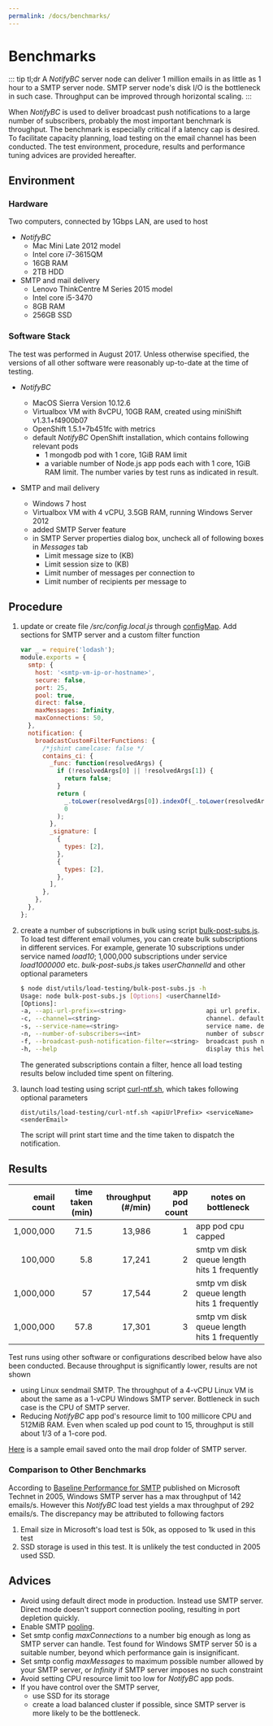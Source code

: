 ```yaml
---
permalink: /docs/benchmarks/
---
```


# Benchmarks

::: tip tl;dr
A <i>NotifyBC</i> server node can deliver 1 million emails in as little as 1 hour to a SMTP server node. SMTP server node's disk I/O is the bottleneck in such case. Throughput can be improved through horizontal scaling.
:::

When _NotifyBC_ is used to deliver broadcast push notifications to a large number of subscribers, probably the most important benchmark is throughput. The benchmark is especially critical if a latency cap is desired. To facilitate capacity planning, load testing on the email channel has been conducted. The test environment, procedure, results and performance tuning advices are provided hereafter.

## Environment

### Hardware

Two computers, connected by 1Gbps LAN, are used to host

- _NotifyBC_
  - Mac Mini Late 2012 model
  - Intel core i7-3615QM
  - 16GB RAM
  - 2TB HDD
- SMTP and mail delivery
  - Lenovo ThinkCentre M Series 2015 model
  - Intel core i5-3470
  - 8GB RAM
  - 256GB SSD

### Software Stack

The test was performed in August 2017. Unless otherwise specified, the versions of all other software were reasonably up-to-date at the time of testing.

- _NotifyBC_

  - MacOS Sierra Version 10.12.6
  - Virtualbox VM with 8vCPU, 10GB RAM, created using miniShift v1.3.1+f4900b07
  - OpenShift 1.5.1+7b451fc with metrics
  - default _NotifyBC_ OpenShift installation, which contains following relevant pods
    - 1 mongodb pod with 1 core, 1GiB RAM limit
    - a variable number of Node.js app pods each with 1 core, 1GiB RAM limit. The number varies by test runs as indicated in result.

- SMTP and mail delivery
  - Windows 7 host
  - Virtualbox VM with 4 vCPU, 3.5GB RAM, running Windows Server 2012
  - added SMTP Server feature
  - in SMTP Server properties dialog box, uncheck all of following boxes in _Messages_ tab
    - Limit message size to (KB)
    - Limit session size to (KB)
    - Limit number of messages per connection to
    - Limit number of recipients per message to

## Procedure

1. update or create file _/src/config.local.js_ through [configMap](../installation/#update-configuration-files). Add sections for SMTP server and a custom filter function

   ```js
   var _ = require('lodash');
   module.exports = {
     smtp: {
       host: '<smtp-vm-ip-or-hostname>',
       secure: false,
       port: 25,
       pool: true,
       direct: false,
       maxMessages: Infinity,
       maxConnections: 50,
     },
     notification: {
       broadcastCustomFilterFunctions: {
         /*jshint camelcase: false */
         contains_ci: {
           _func: function(resolvedArgs) {
             if (!resolvedArgs[0] || !resolvedArgs[1]) {
               return false;
             }
             return (
               _.toLower(resolvedArgs[0]).indexOf(_.toLower(resolvedArgs[1])) >=
               0
             );
           },
           _signature: [
             {
               types: [2],
             },
             {
               types: [2],
             },
           ],
         },
       },
     },
   };
   ```

2. create a number of subscriptions in bulk using script [bulk-post-subs.js](https://github.com/bcgov/NotifyBC/blob/main/src/utils/load-testing/bulk-post-subs.ts). To load test different email volumes, you can create bulk subscriptions in different services. For example, generate 10 subscriptions under service named _load10_; 1,000,000 subscriptions under service _load1000000_ etc. _bulk-post-subs.js_ takes _userChannelId_ and other optional parameters

   ```sh
   $ node dist/utils/load-testing/bulk-post-subs.js -h
   Usage: node bulk-post-subs.js [Options] <userChannelId>
   [Options]:
   -a, --api-url-prefix=<string>                      api url prefix. default to http://localhost:3000/api
   -c, --channel=<string>                             channel. default to email
   -s, --service-name=<string>                        service name. default to load
   -n, --number-of-subscribers=<int>                  number of subscribers. positive integer. default to 1000
   -f, --broadcast-push-notification-filter=<string>  broadcast push notification filter. default to "contains_ci(title,'vancouver') || contains_ci(title,'victoria')"
   -h, --help                                         display this help
   ```

   The generated subscriptions contain a filter, hence all load testing results below included time spent on filtering.

3. launch load testing using script [curl-ntf.sh](https://github.com/bcgov/NotifyBC/blob/main/src/utils/load-testing/curl-ntf.sh), which takes following optional parameters

   ```
   dist/utils/load-testing/curl-ntf.sh <apiUrlPrefix> <serviceName> <senderEmail>
   ```

   The script will print start time and the time taken to dispatch the notification.

## Results

| email count | time taken (min) | throughput (#/min) | app pod count | notes on bottleneck                         |
| ----------: | ---------------: | -----------------: | ------------: | ------------------------------------------- |
|   1,000,000 |             71.5 |             13,986 |             1 | app pod cpu capped                          |
|     100,000 |              5.8 |             17,241 |             2 | smtp vm disk queue length hits 1 frequently |
|   1,000,000 |               57 |             17,544 |             2 | smtp vm disk queue length hits 1 frequently |
|   1,000,000 |             57.8 |             17,301 |             3 | smtp vm disk queue length hits 1 frequently |

Test runs using other software or configurations described below have also been conducted. Because throughput is significantly lower, results are not shown

- using Linux sendmail SMTP. The throughput of a 4-vCPU Linux VM is about the same as a 1-vCPU Windows SMTP server. Bottleneck in such case is the CPU of SMTP server.
- Reducing _NotifyBC_ app pod's resource limit to 100 millicore CPU and 512MiB RAM. Even when scaled up pod count to 15, throughput is still about 1/3 of a 1-core pod.

[Here](../../attachments/benchmark-email.txt) is a sample email saved onto the mail drop folder of SMTP server.

### Comparison to Other Benchmarks

According to [Baseline Performance for SMTP](<https://technet.microsoft.com/en-us/library/bb124213(v=exchg.65).aspx>) published on Microsoft Technet in 2005, Windows SMTP server has a max throughput of 142 emails/s. However this _NotifyBC_ load test yields a max throughput of 292 emails/s. The discrepancy may be attributed to following factors

1. Email size in Microsoft's load test is 50k, as opposed to 1k used in this test
2. SSD storage is used in this test. It is unlikely the test conducted in 2005 used SSD.

## Advices

- Avoid using default direct mode in production. Instead use SMTP server. Direct mode doesn't support connection pooling, resulting in port depletion quickly.
- Enable SMTP [pooling](https://nodemailer.com/smtp/pooled/).
- Set smtp config _maxConnections_ to a number big enough as long as SMTP server can handle. Test found for Windows SMTP server 50 is a suitable number, beyond which performance gain is insignificant.
- Set smtp config _maxMessages_ to maximum possible number allowed by your SMTP server, or _Infinity_ if SMTP server imposes no such constraint
- Avoid setting CPU resource limit too low for _NotifyBC_ app pods.
- If you have control over the SMTP server,
  - use SSD for its storage
  - create a load balanced cluster if possible, since SMTP server is more likely to be the bottleneck.

